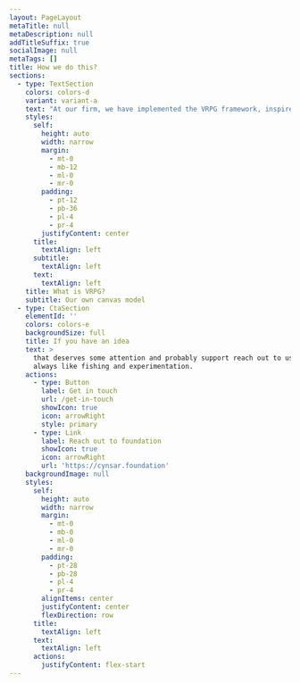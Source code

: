 ```yaml
---
layout: PageLayout
metaTitle: null
metaDescription: null
addTitleSuffix: true
socialImage: null
metaTags: []
title: How we do this?
sections:
  - type: TextSection
    colors: colors-d
    variant: variant-a
    text: "At our firm, we have implemented the VRPG framework, inspired by the canvas model, to guide our investment strategy. This framework revolves around four key elements: Value, Resources, Problems, and Goals. By utilising this framework, we carefully assess the shared values and attributes of both entrepreneurs and investors, thereby ensuring a compatible and fruitful partnership.\_\_\n\nThe VRPG framework functions as a canvas-type model, facilitating the collection and alignment of values from all parties involved. This comprehensive approach allows us to evaluate the degree of alignment between the values of entrepreneurs and investors. If a close alignment is observed, we proceed with the investment deal, recognizing the potential for a successful collaboration.\_\_\n\n![](/images/Sketches%209.png)\n\nThrough the VRPG framework, we aim to foster a strong foundation for investment decisions, highlighting the significance of shared values and goals. By prioritising these elements, we strive to create mutually beneficial relationships between entrepreneurs and investors, ultimately driving business growth and success.\n\nOur investment criteria are based on the VRPG outcome, the impact the entrepreneur has made, and the extent of technology used to solve business problems. We value businesses that manage their governance digitally, providing transparency, reducing internal conflict, and focusing on growth.\n\nOur investment approach differs from traditional methods that heavily rely on subjective factors such as investors' preferences and perceived factors. Instead, we leverage a more objective criteria based on market growth potential, team culture, founders' chemistry, and product-market fit.\n\n![](/images/Sketches%207.png)\n\nTo ensure thorough evaluation, we record the VRPG (Value, Resources, Problems, Goals) of both the business and founders. This assists us in assessing business market fit, attaching value, and understanding the underlying business models. We also aim to mitigate risk by sharing intellectual property and conducting inspections of IP and technology.\n\nIn the initial stages of our investment, we typically provide a smaller amount with specific terms and conditions. These terms may include practices like Vipassana sessions, documenting KPIs, providing transparent information, and allowing a board member from Cynsar Capital to be involved in important decision making. We follow a staged investment process, initially committing a fraction of the total amount and monitoring progress before making further investments. In return, we typically acquire a 10% equity stake.\n\nData ethics and privacy are crucial aspects for us. We prioritise building products based on ethical data exploration rather than data selling. Adherence to strict data policies ensures the protection of user information and aligns with our values.\n\nBy adopting this approach, we strive to foster long-term partnerships with startups while promoting growth, ethical practices, and data-driven decision-making.\n"
    styles:
      self:
        height: auto
        width: narrow
        margin:
          - mt-0
          - mb-12
          - ml-0
          - mr-0
        padding:
          - pt-12
          - pb-36
          - pl-4
          - pr-4
        justifyContent: center
      title:
        textAlign: left
      subtitle:
        textAlign: left
      text:
        textAlign: left
    title: What is VRPG?
    subtitle: Our own canvas model
  - type: CtaSection
    elementId: ''
    colors: colors-e
    backgroundSize: full
    title: If you have an idea
    text: >
      that deserves some attention and probably support reach out to us. We
      always like fishing and experimentation.
    actions:
      - type: Button
        label: Get in touch
        url: /get-in-touch
        showIcon: true
        icon: arrowRight
        style: primary
      - type: Link
        label: Reach out to foundation
        showIcon: true
        icon: arrowRight
        url: 'https://cynsar.foundation'
    backgroundImage: null
    styles:
      self:
        height: auto
        width: narrow
        margin:
          - mt-0
          - mb-0
          - ml-0
          - mr-0
        padding:
          - pt-28
          - pb-28
          - pl-4
          - pr-4
        alignItems: center
        justifyContent: center
        flexDirection: row
      title:
        textAlign: left
      text:
        textAlign: left
      actions:
        justifyContent: flex-start
---
```

